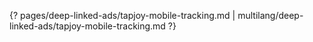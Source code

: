 {? pages/deep-linked-ads/tapjoy-mobile-tracking.md | multilang/deep-linked-ads/tapjoy-mobile-tracking.md ?}
